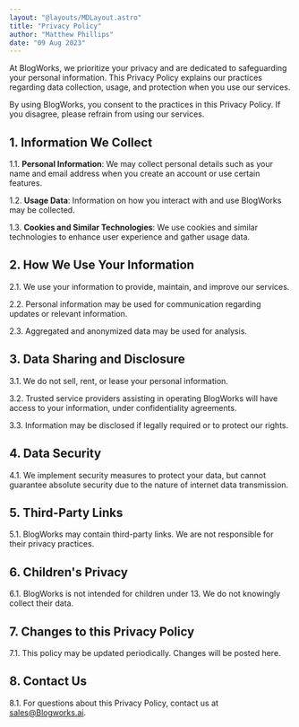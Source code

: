 ```yaml
---
layout: "@layouts/MDLayout.astro"
title: "Privacy Policy"
author: "Matthew Phillips"
date: "09 Aug 2023"
---
```


At BlogWorks, we prioritize your privacy and are dedicated to safeguarding your personal information. This Privacy Policy explains our practices regarding data collection, usage, and protection when you use our services.

By using BlogWorks, you consent to the practices in this Privacy Policy. If you disagree, please refrain from using our services.

## 1. Information We Collect

1.1. **Personal Information**: We may collect personal details such as your name and email address when you create an account or use certain features.

1.2. **Usage Data**: Information on how you interact with and use BlogWorks may be collected.

1.3. **Cookies and Similar Technologies**: We use cookies and similar technologies to enhance user experience and gather usage data.

## 2. How We Use Your Information

2.1. We use your information to provide, maintain, and improve our services.

2.2. Personal information may be used for communication regarding updates or relevant information.

2.3. Aggregated and anonymized data may be used for analysis.

## 3. Data Sharing and Disclosure

3.1. We do not sell, rent, or lease your personal information.

3.2. Trusted service providers assisting in operating BlogWorks will have access to your information, under confidentiality agreements.

3.3. Information may be disclosed if legally required or to protect our rights.

## 4. Data Security

4.1. We implement security measures to protect your data, but cannot guarantee absolute security due to the nature of internet data transmission.

## 5. Third-Party Links

5.1. BlogWorks may contain third-party links. We are not responsible for their privacy practices.

## 6. Children's Privacy

6.1. BlogWorks is not intended for children under 13. We do not knowingly collect their data.

## 7. Changes to this Privacy Policy

7.1. This policy may be updated periodically. Changes will be posted here.

## 8. Contact Us

8.1. For questions about this Privacy Policy, contact us at sales@Blogworks.ai.
